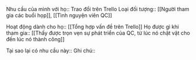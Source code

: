 Nhu cầu của mình với họ:: Trao đổi trên Trello
Loại đối tượng:: [[Người tham gia các buổi họp]], [[Tình nguyện viên QC]]

Hoạt động dành cho họ:: [[Tổng hợp vấn đề trên Trello]]
Họ được gì khi tham gia:: [[Thấy được trọn vẹn sự phát triển của QC, từ lúc nó chật vật cho đến lúc nó thành công]]

Tại sao lại có nhu cầu này:: 
Ghi chú:: 
